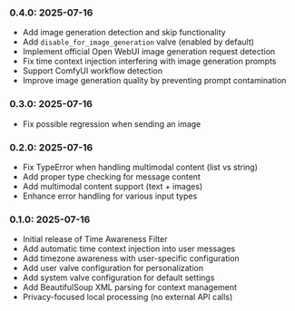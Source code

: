 ### 0.4.0: 2025-07-16

* Add image generation detection and skip functionality
* Add `disable_for_image_generation` valve (enabled by default)
* Implement official Open WebUI image generation request detection
* Fix time context injection interfering with image generation prompts
* Support ComfyUI workflow detection
* Improve image generation quality by preventing prompt contamination

### 0.3.0: 2025-07-16

* Fix possible regression when sending an image

### 0.2.0: 2025-07-16

- Fix TypeError when handling multimodal content (list vs string)
- Add proper type checking for message content
- Add multimodal content support (text + images)
- Enhance error handling for various input types

### 0.1.0: 2025-07-16

- Initial release of Time Awareness Filter
- Add automatic time context injection into user messages
- Add timezone awareness with user-specific configuration
- Add user valve configuration for personalization
- Add system valve configuration for default settings
- Add BeautifulSoup XML parsing for context management
- Privacy-focused local processing (no external API calls)
